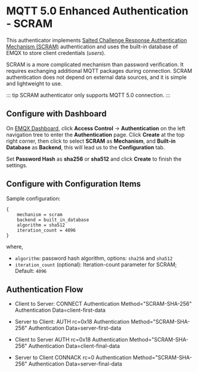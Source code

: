 # MQTT 5.0 Enhanced Authentication - SCRAM

This authenticator implements [Salted Challenge Response Authentication Mechanism (SCRAM)](https://en.wikipedia.org/wiki/Salted_Challenge_Response_Authentication_Mechanism) authentication and uses the built-in database of EMQX to store client credentials (_users_).

SCRAM is a more complicated mechanism than password verification. It requires exchanging additional MQTT packages during connection. SCRAM authentication does not depend on external data sources, and it is simple and lightweight to use.

::: tip
SCRAM authenticator only supports MQTT 5.0 connection.
:::

## Configure with Dashboard

On [EMQX Dashboard](http://127.0.0.1:18083/#/authentication), click **Access Control** -> **Authentication** on the left navigation tree to enter the **Authentication** page. Click **Create** at the top right corner, then click to select **SCRAM** as **Mechanism**, and **Built-in Database** as **Backend**, this will lead us to the **Configuration** tab.

Set **Password Hash** as **sha256** or **sha512** and click **Create** to finish the settings.

## Configure with Configuration Items

Sample configuration:

```hcl
{
    mechanism = scram
    backend = built_in_database
    algorithm = sha512
    iteration_count = 4096
}
```

where,

- `algorithm`: password hash algorithm, options: `sha256` and `sha512`
- `iteration_count` (optional): Iteration-count parameter for SCRAM; Default: `4096`

## Authentication Flow

- Client to Server: CONNECT Authentication Method="SCRAM-SHA-256" Authentication Data=client-first-data

- Server to Client: AUTH rc=0x18 Authentication Method="SCRAM-SHA-256" Authentication Data=server-first-data

- Client to Server AUTH rc=0x18 Authentication Method="SCRAM-SHA-256" Authentication Data=client-final-data

- Server to Client CONNACK rc=0 Authentication Method="SCRAM-SHA-256" Authentication Data=server-final-data

